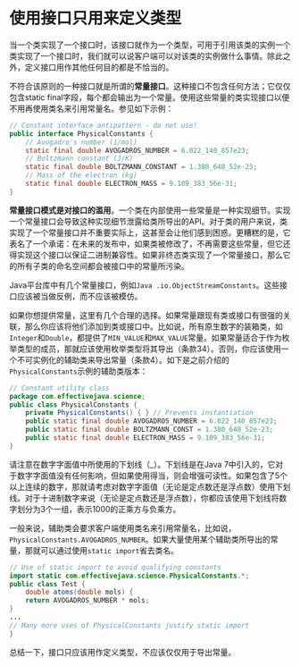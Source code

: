 # 使用接口只用来定义类型

当一个类实现了一个接口时，该接口就作为一个类型，可用于引用该类的实例一个类实现了一个接口时，我们就可以说客户端可以对该类的实例做什么事情。除此之外，定义接口用作其他任何目的都是不恰当的。

不符合该原则的一种接口就是所谓的**常量接口**。这种接口不包含任何方法；它仅仅包含static final字段，每个都会输出为一个常量。使用这些常量的类实现接口以便不用再使用类名来引用常量名。参见如下示例：

```java
// Constant interface antipattern - do not use!
public interface PhysicalConstants {
	// Avogadro's number (1/mol)
	static final double AVOGADROS_NUMBER = 6.022_140_857e23;
	// Boltzmann constant (J/K)
	static final double BOLTZMANN_CONSTANT = 1.380_648_52e-23;
	// Mass of the electron (kg)
	static final double ELECTRON_MASS = 9.109_383_56e-31;
}
```

**常量接口模式是对接口的滥用**。一个类在内部使用一些常量是一种实现细节。实现一个常量接口会导致这种实现细节泄露给类所导出的API。对于类的用户来说，类实现了一个常量接口并不重要实际上，这甚至会让他们感到困惑。更糟糕的是，它表名了一个承诺：在未来的发布中，如果类被修改了，不再需要这些常量，但它还得实现这个接口以保证二进制兼容性。如果非终态类实现了一个常量接口，那么它的所有子类的命名空间都会被接口中的常量所污染。

Java平台库中有几个常量接口，例如`Java .io.ObjectStreamConstants`。这些接口应该被当做反例，而不应该被模仿。

如果你想提供常量，这里有几个合理的选择。如果常量跟现有类或接口有很强的关联，那么你应该将他们添加到类或接口中。比如说，所有原生数字的装箱类，如`Integer`和`Double`，都提供了`MIN_VALUE`和`MAX_VALUE`常量。如果常量适合于作为枚举类型的成员，那就应该使用枚举类型将其导出（条款34）。否则，你应该使用一个不可实例化的辅助类来导出常量（条款4）。如下是之前介绍的`PhysicalConstants`示例的辅助类版本：

```java
// Constant utility class
package com.effectivejava.science;
public class PhysicalConstants {
    private PhysicalConstants() { } // Prevents instantiation
    public static final double AVOGADROS_NUMBER = 6.022_140_857e23;
    public static final double BOLTZMANN_CONST = 1.380_648_52e-23;
    public static final double ELECTRON_MASS = 9.109_383_56e-31;
}
```

请注意在数字字面值中所使用的下划线（_）。下划线是在Java 7中引入的，它对于数字字面值没有任何影响，但如果使用得当，则会增强可读性。如果包含了5个以上连续的数字，那就请考虑对数字字面值（无论是定点数还是浮点数）使用下划线。对于十进制数字来说（无论是定点数还是浮点数），你都应该使用下划线将数字划分为3个一组，表示1000的正乘方与负乘方。

一般来说，辅助类会要求客户端使用类名来引用常量名，比如说，`PhysicalConstants.AVOGADROS_NUMBER`。如果大量使用某个辅助类所导出的常量，那就可以通过使用`static import`省去类名。

```java
// Use of static import to avoid qualifying constants
import static com.effectivejava.science.PhysicalConstants.*;
public class Test {
    double atoms(double mols) {
    return AVOGADROS_NUMBER * mols;
}
...
// Many more uses of PhysicalConstants justify static import
}
```

总结一下，接口只应该用作定义类型，不应该仅仅用于导出常量。